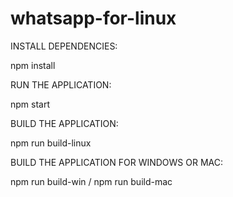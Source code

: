 # whatsapp-for-linux

INSTALL DEPENDENCIES:

npm install

RUN THE APPLICATION:

npm start

BUILD THE APPLICATION:

npm run build-linux

BUILD THE APPLICATION FOR WINDOWS OR MAC:

npm run build-win / npm run build-mac
